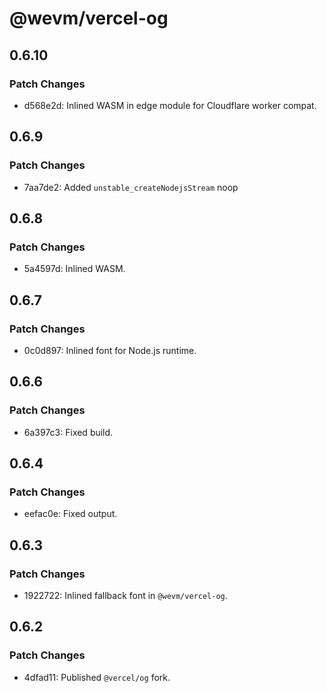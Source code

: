 # @wevm/vercel-og

## 0.6.10

### Patch Changes

- d568e2d: Inlined WASM in edge module for Cloudflare worker compat.

## 0.6.9

### Patch Changes

- 7aa7de2: Added `unstable_createNodejsStream` noop

## 0.6.8

### Patch Changes

- 5a4597d: Inlined WASM.

## 0.6.7

### Patch Changes

- 0c0d897: Inlined font for Node.js runtime.

## 0.6.6

### Patch Changes

- 6a397c3: Fixed build.

## 0.6.4

### Patch Changes

- eefac0e: Fixed output.

## 0.6.3

### Patch Changes

- 1922722: Inlined fallback font in `@wevm/vercel-og`.

## 0.6.2

### Patch Changes

- 4dfad11: Published `@vercel/og` fork.

